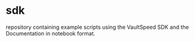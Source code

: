 # sdk
repository containing example scripts using the VaultSpeed SDK and the Documentation in notebook format.
